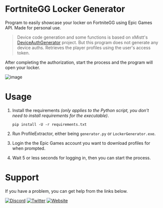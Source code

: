 # FortniteGG Locker Generator
Program to easily showcase your locker on FortniteGG using Epic Games API. Made for personal use.
> Device code generation and some functions is based on xMistt's [DeviceAuthGenerator](https://github.com/xMistt/DeviceAuthGenerator) project. But this program does not generate any device auths. Retrieves the player profiles using the user's access token.

After completing the authorization, start the process and the program will open your locker.

![image](https://github.com/Liqutch/FNGG-LockerGenerator/assets/113312256/5bbaefde-d972-4975-aece-f4b1a99428d7)

# Usage
1. Install the requirements _(only applies to the Python script, you don't need to install requirements for the executable)_.

    ```
    pip install -U -r requirements.txt
    ```

2. Run ProfileExtractor, either being `generator.py` or `LockerGenerator.exe`.

3. Login the the Epic Games account you want to download profiles for when prompted.

3. Wait 5 or less seconds for logging in, then you can start the process.

# Support
If you have a problem, you can get help from the links below.

[![Discord](https://img.shields.io/badge/Discord-%237289DA.svg?style=for-the-badge&logo=discord&logoColor=white)](https://discord.com/users/341886629142593537)
[![Twitter](https://img.shields.io/badge/Twitter-%231DA1F2.svg?style=for-the-badge&logo=twitter&logoColor=white)](https://twitter.com/Liqutch)
[![Website](https://img.shields.io/badge/🔗%20LIQUTCH.DEV-white.svg?style=for-the-badge&logo=link&logoColor=black&color=EDF2F7)](https://liqutch.dev)
